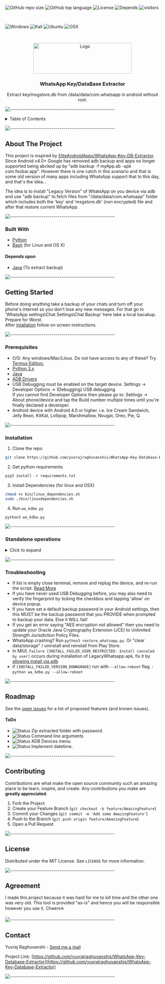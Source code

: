 ![GitHub repo size](https://img.shields.io/github/repo-size/yuvrajraghuvanshis/WhatsApp-Key-Database-Extractor?color=informational&label=repo%20size)
![GitHub top language](https://img.shields.io/github/languages/top/yuvrajraghuvanshis/WhatsApp-Key-Database-Extractor)
![License](https://img.shields.io/github/license/yuvrajraghuvanshis/WhatsApp-Key-Database-Extractor?label=license)
![Depends](https://img.shields.io/badge/depends-JAVA-informational)
![visitors](https://visitor-badge.glitch.me/badge?page_id=yuvrajraghuvanshis.whatsapp-key-database-extractor)


<br />

![Windows](https://img.shields.io/badge/windows-tested-success)
![Kali](https://img.shields.io/badge/kali-tested-success)
![Ubuntu](https://img.shields.io/badge/ubuntu-tested-success)
![OSX](https://img.shields.io/badge/mac-not%20tested-orange)


<!-- PROJECT LOGO -->
<br />
<p align="center">
  <a href="https://github.com/yuvrajraghuvanshis/WhatsApp-Key-Database-Extractor">
    <img src="https://raw.githubusercontent.com/yuvrajraghuvanshis/WhatsApp-Key-Database-Extractor/master/helpers/banner.png" alt="Logo" width="320" height="100">
  </a>

  <h3 align="center">WhatsApp Key/DataBase Extractor</h3>

  <p align="center">
    Extract key/msgstore.db from /data/data/com.whatsapp in android without root.
    <br />
</p>


![-----------------------------------------------------](https://raw.githubusercontent.com/andreasbm/readme/master/assets/lines/aqua.png)

<details><summary>Table of Contents</summary>

* [About the Project](#about-the-project)
  * [Built With](#built-with)
* [Getting Started](#getting-started)
  * [Prerequisites](#prerequisites)
  * [Installation](#installation)
  * [Standalone Operations](#standalone-operations)
  * [Troubleshooting](#troubleshooting)
* [Roadmap](#roadmap)
* [Contributing](#contributing)
* [License](#license)
* [Agreement](#agreement)
* [Contact](#contact)
</details>

![-----------------------------------------------------](https://raw.githubusercontent.com/andreasbm/readme/master/assets/lines/aqua.png)

## About The Project

<!--[![Glimpse][product-screenshot]](https://github.com/yuvrajraghuvanshis/WhatsApp-Key-Database-Extractor)-->

This project is inspired by [EliteAndroidApps/WhatsApp-Key-DB-Extractor](https://github.com/EliteAndroidApps/WhatsApp-Key-DB-Extractor). Since Android v4.0+ Google has removed adb backup  and apps no longer supported being abcked up by "adb backup -f myApp.ab -apk com.foobar.app". However there is one catch in this scenario and that is some old version of many apps including WhatsApp support that to this day, and that's the idea...

The idea is to install "Legacy Version" of WhatsApp on you device via adb and use "adb backup"  to fetch files from "/data/data/com.whatsapp" folder which includes both the 'key' and 'msgstore.db' (non encrypted) file and after that restore current WhatsApp.

![-----------------------------------------------------](https://raw.githubusercontent.com/andreasbm/readme/master/assets/lines/aqua.png)

### Built With
* [Python](https://www.python.org/)
* [Bash](https://www.gnu.org/software/bash/) (for Linux and OS X)
#### Depends upon    
* [Java](https://www.java.com/) (To extract backup)

![-----------------------------------------------------](https://raw.githubusercontent.com/andreasbm/readme/master/assets/lines/aqua.png)

## Getting Started

Before doing anything take a backup of your chats and turn off your phone's internet so you don't lose any new messages.
For that go to 'WhatsApp settings\Chat Settings\Chat Backup' here take a local bacakup. Prepare for Worst.               
After [intallation](#installation) follow on screen instructions.

![-----------------------------------------------------](https://raw.githubusercontent.com/andreasbm/readme/master/assets/lines/aqua.png)

### Prerequisites

* O/S: Any windows/Mac/Linux. Do not have access to any of these? Try [Termux Edition.](https://github.com/yuvrajraghuvanshis/WhatsApp-Key-Database-Extractor/tree/termux) 
* [Python 3.x](https://www.python.org/downloads/)
* [Java](https://www.java.com/en/download/)
* [ADB Drivers](https://developer.android.com/studio/releases/platform-tools) 
* USB Debugging must be enabled on the target device. Settings -> Developer Options -> (Debugging) USB debugging  
     If you cannot find Developer Options then please go to: Settings -> About phone/device and tap the Build number multiple times until you're finally declared a developer.  
* Android device with Android 4.0 or higher. i.e. Ice Cream Sandwich, Jelly Bean, KitKat, Lollipop, Marshmallow, Nougat, Oreo, Pie, Q.  


![-----------------------------------------------------](https://raw.githubusercontent.com/andreasbm/readme/master/assets/lines/aqua.png)

### Installation

1. Clone the repo
```bash
git clone https://github.com/yuvrajraghuvanshis/WhatsApp-Key-Database-Extractor.git && cd WhatsApp-Key-Database-Extractor
```
2. Get python requirements
```python
pip3 install -r requirements.txt
```
3. Install Dependencies (for linux and OSX)
```bash
chmod +x bin/linux_dependencies.sh
sudo ./bin/linuxdependencies.sh
```
4. Run `wa_kdbe.py`
```python
python3 wa_kdbe.py
```

![-----------------------------------------------------](https://raw.githubusercontent.com/andreasbm/readme/master/assets/lines/aqua.png)

### Standalone operations
<details><summary>Click to expand</summary>These operations are standalone implementation of their defined task. One need to run these when specifically needed. For ex : Process finished but WhatsApp was not reinstalled on device.

1. Run `view_extract.py` : To 'Fluff' whatsapp.ab to whatsapp.tar and extract files.
```
python view_extract.py

IMP : For this to work there should be 'whatsapp.ab' file either in 'extracted/<userName>' folder or in 'tmp' folder.
```

2. Run `protect.py` : To compress/decompress user folder with(out) password for safekeeping.
```
python protect.py

IMP : For this to work there should either be "userName" folder or "userName.7z" file in 'extracted' folder. Where "userName" is reference user name you entered earlier.
```

3. Run `restore.py` : To reinstall WhatsApp on device.
```
python restore.py
```
</details>

![-----------------------------------------------------](https://raw.githubusercontent.com/andreasbm/readme/master/assets/lines/aqua.png)

### Troubleshooting

* If list is empty close terminal, remove and replug the device, and re-run the script. [Read More](https://github.com/YuvrajRaghuvanshiS/WhatsApp-Key-Database-Extractor/issues/11#issuecomment-768500899)
* If you have never used USB Debugging before, you may also need to verify the fingerprint by ticking the checkbox and tapping 'allow' on device popup.  
* If you have set a default backup password in your Android settings, then this MUST be the  backup password that you PROVIDE when prompted to backup your data. Else it WILL fail!  
* If you get an error saying "AES encryption not allowed" then you need to update your Oracle Java Cryptography Extension (JCE) to Unlimited Strength Jurisdiction Policy Files.  
* WhatsApp crashing? Run `python3 restore_whatsapp.py`. Or "clear data/storage" / uninstall and reinstall from Play Store.
* In MIUI, `Failure [INSTALL_FAILED_USER_RESTRICTED: Install canceled by user]` occurs during installation of LegacyWhatsapp.apk, fix it by [allowing install via adb](https://github.com/YuvrajRaghuvanshiS/WhatsApp-Key-Database-Extractor/issues/16#issuecomment-768927639)
* if `[INSTALL_FAILED_VERSION_DOWNGRADE]` run with `--allow-reboot` flag. : `python wa_kdbe.py --allow-reboot`


![-----------------------------------------------------](https://raw.githubusercontent.com/andreasbm/readme/master/assets/lines/aqua.png)

## Roadmap

See the [open issues](https://github.com/yuvrajraghuvanshis/WhatsApp-Key-Database-Extractor/issues) for a list of proposed features (and known issues).
#### ToDo
* ![Status](https://img.shields.io/badge/Status-Done-success) Zip extracted folder with password.
* ![Status](https://img.shields.io/badge/Status-Removed-red) Command line arguments
* ![Status](https://img.shields.io/badge/Status-Done-sucess) ADB Devices menu.
* ![Status](https://img.shields.io/badge/Status-Done-sucess) Implement datetime.

![-----------------------------------------------------](https://raw.githubusercontent.com/andreasbm/readme/master/assets/lines/aqua.png)

## Contributing

Contributions are what make the open source community such an amazing place to be learn, inspire, and create. Any contributions you make are **greatly appreciated**.

1. Fork the Project
2. Create your Feature Branch (`git checkout -b feature/AmazingFeature`)
3. Commit your Changes (`git commit -m 'Add some AmazingFeature'`)
4. Push to the Branch (`git push origin feature/AmazingFeature`)
5. Open a Pull Request

![-----------------------------------------------------](https://raw.githubusercontent.com/andreasbm/readme/master/assets/lines/aqua.png)

## License

Distributed under the MIT License. See `LICENSE` for more information.

![-----------------------------------------------------](https://raw.githubusercontent.com/andreasbm/readme/master/assets/lines/aqua.png)

## Agreement

I made this project because it was hard for me to kill time and the other one was very old. 
This tool is provided "as-is" and hence you will be responsible however you use it. Cheers☕

![-----------------------------------------------------](https://raw.githubusercontent.com/andreasbm/readme/master/assets/lines/aqua.png)

## Contact

Yuvraj Raghuvanshi - [Send me a mail](mailto:YuvrajRaghuvanshi.S%40protonmail.com?subject=From%20GitHub%20WA-KDBE%20:%20%3CAdd%20subject%20here.%3E "Send me a mail, Don't change subject line.")

Project Link: [https://github.com/yuvrajraghuvanshis/WhatsApp-Key-Database-Extractor](https://github.com/yuvrajraghuvanshis/WhatsApp-Key-Database-Extractor)

![-----------------------------------------------------](https://raw.githubusercontent.com/andreasbm/readme/master/assets/lines/aqua.png)

[license-url]: https://github.com/yuvrajraghuvanshis/WhatsApp-Key-Database-Extractor/blob/master/LICENSE
[product-screenshot]: https://raw.githubusercontent.com/yuvrajraghuvanshis/WhatsApp-Key-Database-Extractor/master/helpers/banner.png
